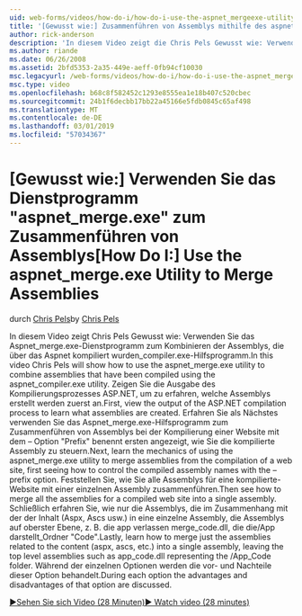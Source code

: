 ```yaml
---
uid: web-forms/videos/how-do-i/how-do-i-use-the-aspnet_mergeexe-utility-to-merge-assemblies
title: '[Gewusst wie:] Zusammenführen von Assemblys mithilfe des aspnet_merge.exe-Dienstprogramms | Microsoft-Dokumentation'
author: rick-anderson
description: 'In diesem Video zeigt die Chris Pels Gewusst wie: Verwenden des aspnet_merge.exe-Dienstprogramms zum Kombinieren der Assemblys, die über die aspnet_compiler.exe-Hilfsprogramm kompiliert wurden...'
ms.author: riande
ms.date: 06/26/2008
ms.assetid: 2bfd5353-2a35-449e-aeff-0fb94cf10030
msc.legacyurl: /web-forms/videos/how-do-i/how-do-i-use-the-aspnet_mergeexe-utility-to-merge-assemblies
msc.type: video
ms.openlocfilehash: b68c8f582452c1293e8555ea1e18b407c520cbec
ms.sourcegitcommit: 24b1f6decbb17bb22a45166e5fdb0845c65af498
ms.translationtype: MT
ms.contentlocale: de-DE
ms.lasthandoff: 03/01/2019
ms.locfileid: "57034367"
---
```

<a name="how-do-i-use-the-aspnetmergeexe-utility-to-merge-assemblies"></a><span data-ttu-id="4f2ff-103">[Gewusst wie:] Verwenden Sie das Dienstprogramm "aspnet_merge.exe" zum Zusammenführen von Assemblys</span><span class="sxs-lookup"><span data-stu-id="4f2ff-103">[How Do I:] Use the aspnet_merge.exe Utility to Merge Assemblies</span></span>
====================
<span data-ttu-id="4f2ff-104">durch [Chris Pels](https://twitter.com/chrispels)</span><span class="sxs-lookup"><span data-stu-id="4f2ff-104">by [Chris Pels](https://twitter.com/chrispels)</span></span>

<span data-ttu-id="4f2ff-105">In diesem Video zeigt Chris Pels Gewusst wie: Verwenden Sie das Aspnet\_merge.exe-Dienstprogramm zum Kombinieren der Assemblys, die über das Aspnet kompiliert wurden\_compiler.exe-Hilfsprogramm.</span><span class="sxs-lookup"><span data-stu-id="4f2ff-105">In this video Chris Pels will show how to use the aspnet\_merge.exe utility to combine assemblies that have been compiled using the aspnet\_compiler.exe utility.</span></span> <span data-ttu-id="4f2ff-106">Zeigen Sie die Ausgabe des Kompilierungsprozesses ASP.NET, um zu erfahren, welche Assemblys erstellt werden zuerst an.</span><span class="sxs-lookup"><span data-stu-id="4f2ff-106">First, view the output of the ASP.NET compilation process to learn what assemblies are created.</span></span> <span data-ttu-id="4f2ff-107">Erfahren Sie als Nächstes verwenden Sie das Aspnet\_merge.exe-Hilfsprogramm zum Zusammenführen von Assemblys bei der Kompilierung einer Website mit dem – Option "Prefix" benennt ersten angezeigt, wie Sie die kompilierte Assembly zu steuern.</span><span class="sxs-lookup"><span data-stu-id="4f2ff-107">Next, learn the mechanics of using the aspnet\_merge.exe utility to merge assemblies from the compilation of a web site, first seeing how to control the compiled assembly names with the –prefix option.</span></span> <span data-ttu-id="4f2ff-108">Feststellen Sie, wie Sie alle Assemblys für eine kompilierte-Website mit einer einzelnen Assembly zusammenführen.</span><span class="sxs-lookup"><span data-stu-id="4f2ff-108">Then see how to merge all the assemblies for a compiled web site into a single assembly.</span></span> <span data-ttu-id="4f2ff-109">Schließlich erfahren Sie, wie nur die Assemblys, die im Zusammenhang mit der der Inhalt (Aspx, Ascs usw.) in eine einzelne Assembly, die Assemblys auf oberster Ebene, z. B. die app verlassen merge\_code.dll, die die/App darstellt\_Ordner "Code".</span><span class="sxs-lookup"><span data-stu-id="4f2ff-109">Lastly, learn how to merge just the assemblies related to the content (aspx, ascs, etc.) into a single assembly, leaving the top level assemblies such as app\_code.dll representing the /App\_Code folder.</span></span> <span data-ttu-id="4f2ff-110">Während der einzelnen Optionen werden die vor- und Nachteile dieser Option behandelt.</span><span class="sxs-lookup"><span data-stu-id="4f2ff-110">During each option the advantages and disadvantages of that option are discussed.</span></span>

[<span data-ttu-id="4f2ff-111">&#9654;Sehen Sie sich Video (28 Minuten)</span><span class="sxs-lookup"><span data-stu-id="4f2ff-111">&#9654; Watch video (28 minutes)</span></span>](https://channel9.msdn.com/Blogs/ASP-NET-Site-Videos/how-do-i-use-the-aspnet_mergeexe-utility-to-merge-assemblies)
